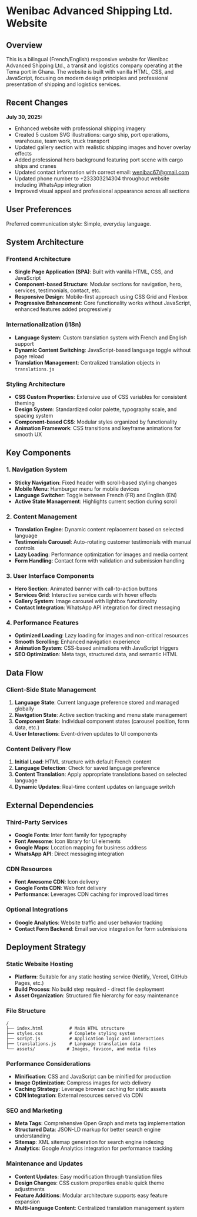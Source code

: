 # Wenibac Advanced Shipping Ltd. Website

## Overview

This is a bilingual (French/English) responsive website for Wenibac Advanced Shipping Ltd., a transit and logistics company operating at the Tema port in Ghana. The website is built with vanilla HTML, CSS, and JavaScript, focusing on modern design principles and professional presentation of shipping and logistics services.

## Recent Changes

**July 30, 2025:**
- Enhanced website with professional shipping imagery
- Created 5 custom SVG illustrations: cargo ship, port operations, warehouse, team work, truck transport
- Updated gallery section with realistic shipping images and hover overlay effects
- Added professional hero background featuring port scene with cargo ships and cranes
- Updated contact information with correct email: wenibac67@gmail.com
- Updated phone number to +233303214304 throughout website including WhatsApp integration
- Improved visual appeal and professional appearance across all sections

## User Preferences

Preferred communication style: Simple, everyday language.

## System Architecture

### Frontend Architecture
- **Single Page Application (SPA)**: Built with vanilla HTML, CSS, and JavaScript
- **Component-based Structure**: Modular sections for navigation, hero, services, testimonials, contact, etc.
- **Responsive Design**: Mobile-first approach using CSS Grid and Flexbox
- **Progressive Enhancement**: Core functionality works without JavaScript, enhanced features added progressively

### Internationalization (i18n)
- **Language System**: Custom translation system with French and English support
- **Dynamic Content Switching**: JavaScript-based language toggle without page reload
- **Translation Management**: Centralized translation objects in `translations.js`

### Styling Architecture
- **CSS Custom Properties**: Extensive use of CSS variables for consistent theming
- **Design System**: Standardized color palette, typography scale, and spacing system
- **Component-based CSS**: Modular styles organized by functionality
- **Animation Framework**: CSS transitions and keyframe animations for smooth UX

## Key Components

### 1. Navigation System
- **Sticky Navigation**: Fixed header with scroll-based styling changes
- **Mobile Menu**: Hamburger menu for mobile devices
- **Language Switcher**: Toggle between French (FR) and English (EN)
- **Active State Management**: Highlights current section during scroll

### 2. Content Management
- **Translation Engine**: Dynamic content replacement based on selected language
- **Testimonials Carousel**: Auto-rotating customer testimonials with manual controls
- **Lazy Loading**: Performance optimization for images and media content
- **Form Handling**: Contact form with validation and submission handling

### 3. User Interface Components
- **Hero Section**: Animated banner with call-to-action buttons
- **Services Grid**: Interactive service cards with hover effects
- **Gallery System**: Image carousel with lightbox functionality
- **Contact Integration**: WhatsApp API integration for direct messaging

### 4. Performance Features
- **Optimized Loading**: Lazy loading for images and non-critical resources
- **Smooth Scrolling**: Enhanced navigation experience
- **Animation System**: CSS-based animations with JavaScript triggers
- **SEO Optimization**: Meta tags, structured data, and semantic HTML

## Data Flow

### Client-Side State Management
1. **Language State**: Current language preference stored and managed globally
2. **Navigation State**: Active section tracking and menu state management
3. **Component State**: Individual component states (carousel position, form data, etc.)
4. **User Interactions**: Event-driven updates to UI components

### Content Delivery Flow
1. **Initial Load**: HTML structure with default French content
2. **Language Detection**: Check for saved language preference
3. **Content Translation**: Apply appropriate translations based on selected language
4. **Dynamic Updates**: Real-time content updates on language switch

## External Dependencies

### Third-Party Services
- **Google Fonts**: Inter font family for typography
- **Font Awesome**: Icon library for UI elements
- **Google Maps**: Location mapping for business address
- **WhatsApp API**: Direct messaging integration

### CDN Resources
- **Font Awesome CDN**: Icon delivery
- **Google Fonts CDN**: Web font delivery
- **Performance**: Leverages CDN caching for improved load times

### Optional Integrations
- **Google Analytics**: Website traffic and user behavior tracking
- **Contact Form Backend**: Email service integration for form submissions

## Deployment Strategy

### Static Website Hosting
- **Platform**: Suitable for any static hosting service (Netlify, Vercel, GitHub Pages, etc.)
- **Build Process**: No build step required - direct file deployment
- **Asset Organization**: Structured file hierarchy for easy maintenance

### File Structure
```
/
├── index.html          # Main HTML structure
├── styles.css          # Complete styling system
├── script.js           # Application logic and interactions
├── translations.js     # Language translation data
└── assets/            # Images, favicon, and media files
```

### Performance Considerations
- **Minification**: CSS and JavaScript can be minified for production
- **Image Optimization**: Compress images for web delivery
- **Caching Strategy**: Leverage browser caching for static assets
- **CDN Integration**: External resources served via CDN

### SEO and Marketing
- **Meta Tags**: Comprehensive Open Graph and meta tag implementation
- **Structured Data**: JSON-LD markup for better search engine understanding
- **Sitemap**: XML sitemap generation for search engine indexing
- **Analytics**: Google Analytics integration for performance tracking

### Maintenance and Updates
- **Content Updates**: Easy modification through translation files
- **Design Changes**: CSS custom properties enable quick theme adjustments
- **Feature Additions**: Modular architecture supports easy feature expansion
- **Multi-language Content**: Centralized translation management system